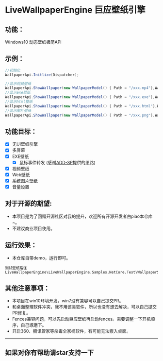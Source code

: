 # LiveWallpaperEngine 巨应壁纸引擎

## 功能：
Windows10 动态壁纸极简API

## 示例：
```csharp
//初始化
WallpaperApi.Initlize(Dispatcher);

//显示视频壁纸
WallpaperApi.ShowWallpaper(new WallpaperModel() { Path = "/xxx.mp4"},WallpaperManager.Screens[0])
//显示exe壁纸
WallpaperApi.ShowWallpaper(new WallpaperModel() { Path = "/xxx.exe"},WallpaperManager.Screens[0])
//显示html壁纸
WallpaperApi.ShowWallpaper(new WallpaperModel() { Path = "/xxx.html"},WallpaperManager.Screens[0])
//显示图片壁纸
WallpaperApi.ShowWallpaper(new WallpaperModel() { Path = "/xxx.png"},WallpaperManager.Screens[0])
```

## 功能目标：
- [x] 无UI壁纸引擎
- [x] 多屏幕
- [x] EXE壁纸 
	- [x] 鼠标事件转发 (感谢[ADD-SP](https://github.com/ADD-SP)提供的思路)  
- [x] 视频壁纸
- [x] Web壁纸
- [x] 系统图片壁纸
- [x] 音量设置

## 对于开源的期望:
- 本项目是为了回赠开源社区对我的提升，欢迎所有开源开发者白piao本仓库~。
- 不建议商业项目使用。

## 运行效果：
* 本仓库自带demo，运行即可。  
```
测试壁纸路径
LiveWallpaperEngine\LiveWallpaperEngine.Samples.NetCore.Test\WallpaperSamples
```

## 其他注意事项：
* 本项目在win10环境开发，win7没有兼容可以自己提交PR。
* 和桌面整理软件冲突，我不用该类软件，所以也没有想去解决，可以自己提交PR修复。
* Fences兼容问题，可以先启动巨应壁纸再启动fences。需要调整一下开机顺序，自己琢磨下。
* 开启360、腾讯管家等杀毒全家桶软件，有可能无法嵌入桌面。
---

## 如果对你有帮助请star支持一下
